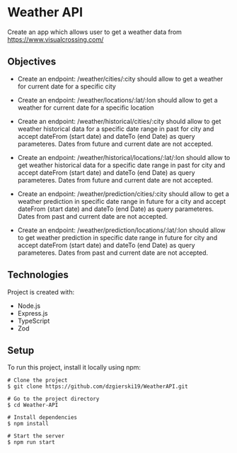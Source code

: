 # Weather API
Create an app which allows user to get a weather data from https://www.visualcrossing.com/

## Objectives

* Create an endpoint: /weather/cities/:city 
should allow to get a weather for current date for a specific city

* Create an endpoint: /weather/locations/:lat/:lon
should allow to get a weather for current date for a specific location

* Create an endpoint: /weather/historical/cities/:city 
should allow to get weather historical data for a specific date range in past for city and accept dateFrom (start date) and dateTo (end Date) as query parameteres. Dates from future and current date are not accepted.

* Create an endpoint: /weather/historical/locations/:lat/:lon
should allow to get weather historical data for a specific date range in past for city and accept dateFrom (start date) and dateTo (end Date) as query parameteres. Dates from future and current date are not accepted.

* Create an endpoint: /weather/prediction/cities/:city 
should allow to get a weather prediction in specific date range in future for a city and accept dateFrom (start date) and dateTo (end Date) as query parameteres. Dates from past and current date are not accepted.

* Create an endpoint: /weather/prediction/locations/:lat/:lon
should allow to get weather prediction in specific date range in future for city and accept dateFrom (start date) and dateTo (end Date) as query parameteres. Dates from past and current date are not accepted.

## Technologies
Project is created with:
* Node.js
* Express.js
* TypeScript
* Zod
	
## Setup
To run this project, install it locally using npm:

```
# Clone the project
$ git clone https://github.com/dzgierski19/WeatherAPI.git

# Go to the project directory
$ cd Weather-API

# Install dependencies
$ npm install

# Start the server
$ npm run start

```
